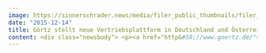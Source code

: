 ```yaml
---
image: https://sinnerschrader.news/media/filer_public_thumbnails/filer_public/82/8d/828db829-608c-45eb-abf2-f98d1a6dcc27/goertz_onlineshop_pm_commerceplus_text2.jpg__480x288_q85_crop_subsampling-2_upscale.jpg
date: "2015-12-14"
title: Görtz stellt neue Vertriebsplattform in Deutschland und Österreich live
content: <div class="newsbody"> <p><a href="http&#58;//www.goertz.de/">GOERTZ.DE</a></p> <p>Der Schuheinzelhändler Görtz setzt gemeinsam mit SinnerSchrader Commerce den umfangreichen Ausbau des Digital Commerce und Multichannel-Geschäfts um. Ein Meilenstein ist geschafft&#58; Der neue Onlineshop unter goertz.de und goertz.at ist nun live. Was auf den ersten Blick wie ein Facelift aussieht, ist im Detail ein umfangreicher Relaunch der Vertriebsplattform mit einer kompletten Überprüfung der Wertschöpfung und Prozesse im Hintergrund.</p> <p><em>“Zu diesem Schritt gehört viel Mut und Ausdauer, die Görtz von Beginn an mitgebracht hat. Der neue Onlineshop zeigt, wo die Reise hingehen kann. Und wir sind noch lange nicht am Ende”,</em> fasst SinnerSchrader Commerce Geschäftsführer Moritz Koch das Engagement von Görtz zusammen.</p> <img alt="Goertz_Desktop_Smartphone_Ansichten.png" class="full-width filer_image left" src="/media/filer_public/5d/af/5daf3bfc-8e7b-4810-ab02-e4d22d120df2/goertz_desktop_smartphone_ansichten.png" srcset="/media/filer_public_thumbnails/filer_public/5d/af/5daf3bfc-8e7b-4810-ab02-e4d22d120df2/goertz_desktop_smartphone_ansichten.png__298x179_q85_crop_subsampling-2_upscale.png 480w, /media/filer_public/5d/af/5daf3bfc-8e7b-4810-ab02-e4d22d120df2/goertz_desktop_smartphone_ansichten.png 481w"/> <p>Görtz entwickelte mit SinnerSchrader Commerce ein neues E-Commerce Betriebsmodell inklusive Sourcing-Strategie, das sich in dem Go-Live widerspiegelt. Ziele waren einerseits die echten Wettbewerbsvorteile eines stationären Händlers in den digitalen Markt zu transformieren andererseits die vergangenen E-Commerce Aktivitäten so umzugestalten, dass man als stationärer Händler weiterhin wettbewerbsfähig bleiben kann.</p> <p>So wurde beispielsweise beim Online-Shoppen das engmaschige Filialnetz von Görtz in den Optionen berücksichtigt. Alle Artikel im Onlineshop können in den 160 Filialen in Deutschland abgeholt werden. Der Kunde kann seine Online-Bestellung im Internet oder in der Filiale retournieren. Für das Frühjahr 2016 sind die Anzeige der stationären Filialbestände und die Reservierung für die Selbstabholung geplant. Auch der Bereich Multichannel CRM von Görtz soll ausgeweitet und perspektivisch stärker integriert werden, so dass Kunden sich mit der Görtz Card nicht nur einloggen und bei jedem Kauf Punkte sammeln, sondern auch direkt auf ihr Wertgutachten zurückgreifen und von weiteren Services profitieren können.</p> <p>Kunden können sich im Onlineshop von Styleberatern inspirieren lassen, die sich an den Zielgruppen von Görtz orientieren. Die passenden Produkte zum angezeigten Styleberater können direkt online gekauft werden. Der neue Shop funktioniert auf allen Endgeräten, besticht durch seine Übersichtlichkeit und glänzt mit extrem kurzen Ladezeiten. Technisch kommen iSHOP und iPIM von novomind zum Einsatz. Die Shopsoftware novomind iSHOP überzeugt mit einer enormen Schnelligkeit und einem Responsiven Design, sodass von überall aus ein schneller und bequemer Zugriff auf die Produkte ermöglicht wird.</p> <p>Weitere Informationen zum neuen Onlineshop finden Sie auf <a href="http&#58;//www.novomind.com/" target="_blank">novomind.com</a></p> <p> </p> <h1>Downloads&#58;</h1> <p><a href="https&#58;//commerce-plus.com/media/filer_public/7b/31/7b3164b2-856b-45fc-816e-e0e112c75601/goertz_onlineshop_pm_commerceplus2.jpg" target="_blank">Bildmotiv</a></p> <p><a href="https&#58;//commerce-plus.com/media/filer_public/5d/af/5daf3bfc-8e7b-4810-ab02-e4d22d120df2/goertz_desktop_smartphone_ansichten.png" target="_blank">Website auf Desktop und Smartphone</a></p> <p><a href="https&#58;//commerce-plus.com/media/filer_public/43/38/4338be8a-55bf-4bd3-9b53-6333f847515e/screenshot_goertz_de_desktop.jpg" target="_blank">Screenshot1 - Desktop</a></p> <p><a href="https&#58;//commerce-plus.com/media/filer_public/46/a3/46a3977e-8ef2-4d84-99a4-c831d2846b69/screenshot_goertz_de_smartphone.jpg" target="_blank">Screenshot2 - Smartphone</a></p> <p> </p> <h1>Über Görtz</h1> <p>Mit rund 160 Filialen, den Internetshops www.goertz.de sowie www.goertz.at und 3.200 Mitarbeitern in Deutschland und Österreich zählt Görtz zu den führenden Händlern für Schuhe und Accessoires in Europa. Das 1875 von Johann Ludwig Görtz gegründete Unternehmen hat sich unter der Führung vonFrank Revermann, Christian Moritz und Stephan Tendam zu einem erfolgreichen Multichannel-Anbieter entwickelt. Die Vertriebsmarken der Ludwig Görtz GmbH&#58; GÖRTZ, GÖRTZ 17, GOERTZ.DE, HESS.</p> <p>Mehr&#58; <a href="http&#58;//www.goertz-corporate.de/unternehmen/daten-fakten/">http&#58;//www.goertz-corporate.de/unternehmen/daten-fakten/</a></p> <p> </p> <h1>Über novomind</h1> <p>Die novomind AG entwickelt seit 15 Jahren innovative, weltweit einsetzbare E-Communication- und E-Commerce-Lösungen und gehört zu den Technologieführern in Europa. Das Portfolio in den Bereichen Contact Center, E-Shops, PIM (Product Information Management) und Marktplatzanbindung deckt die gesamte Wertschöpfungskette der digitalen Kundenkommunikation und des digitalen Handels ab. Das inhabergeführte Unternehmen, dessen über 200-köpfiges Team derzeit mehr als 180 Unternehmen betreut, wächst stetig. Zu den Kunden zählen u.a. C&amp;A, frontlineshop, OTTO, Ernsting’s family, EnBW, QVC und Sixt. Sie vertrauen seit vielen Jahren auf die Erfahrung von novomind und auf die partnerschaftlich geprägte Zusammenarbeit. Weitere Infos&#58;<a href="http&#58;//www.novomind.com/" target="_blank"> novomind.com</a></p> </div>
---
```

